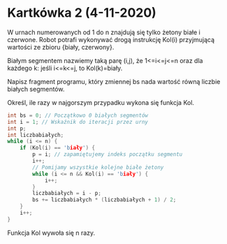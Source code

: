 # Kartkówka 2 (4-11-2020)
W urnach numerowanych od 1 do n znajdują się tylko żetony białe i czerwone. Robot
potrafi wykonywać drogą instrukcję Kol(i) przyjmującą wartości ze zbioru {biały,
czerwony}.

Białym segmentem nazwiemy taką parę (i,j), że 1<=i<=j<=n oraz dla każdego k: jeśli
i<=k<=j, to Kol(k)=biały.

Napisz fragment programu, który zmiennej bs nada wartość równą liczbie białych
segmentów.

Określ, ile razy w najgorszym przypadku wykona się funkcja Kol.

```C
int bs = 0; // Początkowo 0 białych segmentów
int i = 1; // Wskaźnik do iteracji przez urny
int p;
int liczbabiałych;
while (i <= n) {
    if (Kol(i) == 'biały') {
        p = i; // zapamiętujemy indeks początku segmentu
        i++;
        // Pomijamy wszystkie kolejne białe żetony
        while (i <= n && Kol(i) == 'biały') {
            i++;
        }
        liczbabiałych = i - p;
        bs += liczbabiałych * (liczbabiałych + 1) / 2;
    }
    i++;
}
```

Funkcja Kol wywoła się n razy. 